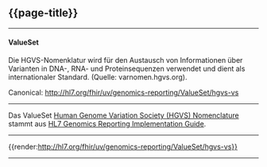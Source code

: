 ## {{page-title}}

---

#### ValueSet

Die HGVS-Nomenklatur wird für den Austausch von Informationen über Varianten in DNA-, RNA- und Proteinsequenzen verwendet und dient als internationaler Standard. (Quelle: varnomen.hgvs.org).

Canonical: http://hl7.org/fhir/uv/genomics-reporting/ValueSet/hgvs-vs

---

Das ValueSet [Human Genome Variation Society (HGVS) Nomenclature](http://hl7.org/fhir/uv/genomics-reporting/STU2/ValueSet-hgvs-vs.html) stammt aus [HL7 Genomics Reporting Implementation Guide](http://hl7.org/fhir/uv/genomics-reporting/STU2/).

---

{{render:http://hl7.org/fhir/uv/genomics-reporting/ValueSet/hgvs-vs}}

---
